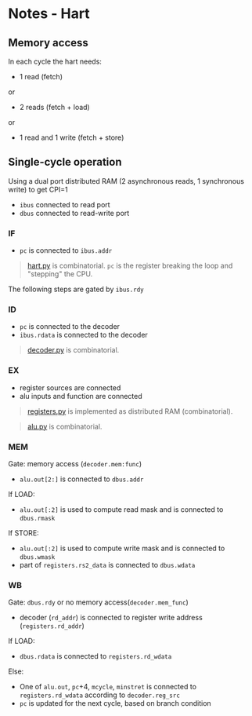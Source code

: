 # Notes - Hart

## Memory access

In each cycle the hart needs:
- 1 read (fetch)

or
- 2 reads (fetch + load)

or 
- 1 read and 1 write (fetch + store)

## Single-cycle operation

Using a dual port distributed RAM (2 asynchronous reads, 1 synchronous write) to get CPI=1
- `ibus` connected to read port
- `dbus` connected to read-write port

### IF
- `pc` is connected to `ibus.addr`

> [hart.py](../hdl/riscv/hart.py) is combinatorial. `pc` is the register breaking the loop and "stepping" the CPU.

The following steps are gated by `ibus.rdy`

### ID
- `pc` is connected to the decoder
- `ibus.rdata` is connected to the decoder

> [decoder.py](../hdl/riscv/decoder.py) is combinatorial.

### EX
- register sources are connected
- alu inputs and function are connected

> [registers.py](../hdl/riscv/registers.py) is implemented as distributed RAM (combinatorial).

> [alu.py](../hdl/riscv/alu.py) is combinatorial.

### MEM

Gate: memory access (`decoder.mem:func`)

- `alu.out[2:]` is connected to `dbus.addr`

If LOAD:
- `alu.out[:2]` is used to compute read mask and is connected to `dbus.rmask`

If STORE:
- `alu.out[:2]` is used to compute write mask and is connected to `dbus.wmask`
- part of `registers.rs2_data` is connected to `dbus.wdata`

### WB

Gate: `dbus.rdy` or no memory access(`decoder.mem_func`)

- decoder (`rd_addr`) is connected to register write address (`registers.rd_addr`)

If LOAD:

- `dbus.rdata` is connected to `registers.rd_wdata`

Else:

- One of `alu.out`, `pc`+4, `mcycle`, `minstret` is connected to `registers.rd_wdata` according to `decoder.reg_src`
- `pc` is updated for the next cycle, based on branch condition
